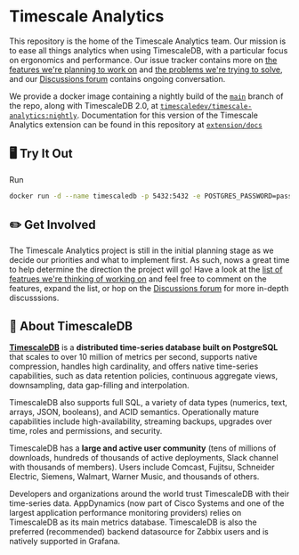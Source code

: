 # Timescale Analytics #

This repository is the home of the Timescale Analytics team. Our mission is to
ease all things analytics when using TimescaleDB, with a particular focus on
ergonomics and performance. Our issue tracker contains more
on [the features we're planning to work on](https://github.com/timescale/timescale-analytics/labels/proposed-feature) and [the problems we're trying to solve](https://github.com/timescale/timescale-analytics/labels/feature-request),
and our [Discussions forum](https://github.com/timescale/timescale-analytics/discussions) contains ongoing conversation.

We provide a docker image containing a nightly build of the [`main`](https://github.com/timescale/timescale-analytics/tree/main)
branch of the repo, along with TimescaleDB 2.0, at
[`timescaledev/timescale-analytics:nightly`](https://hub.docker.com/r/timescaledev/timescale-.analytics/tags?page=1&ordering=last_updated).
Documentation for this version of the Timescale Analytics extension can be found
in this repository at [`extension/docs`](https://github.com/timescale/timescale-analytics/tree/main/extension/docs)

## 🖥 Try It Out ##

Run
```bash
docker run -d --name timescaledb -p 5432:5432 -e POSTGRES_PASSWORD=password timescaledev/timescale-analytics:nightly
```

## ✏️ Get Involved ##

The Timescale Analytics project is still in the initial planning stage as we
decide our priorities and what to implement first. As such, nows a great time
to help determine the direction the project will go! Have a look at the
[list of featrues we're thinking of working on](https://github.com/timescale/timescale-analytics/labels/proposed-feature) and feel free to comment on the features, expand the list, or hop on the [Discussions forum](https://github.com/timescale/timescale-analytics/discussions) for more in-depth discusssions.

## 🐯 About TimescaleDB

**[TimescaleDB](https://github.com/timescale/timescaledb)** is a
**distributed time-series database built on PostgreSQL** that scales to
over 10 million of metrics per second, supports native compression,
handles high cardinality, and offers native time-series capabilities,
such as data retention policies, continuous aggregate views,
downsampling, data gap-filling and interpolation.

TimescaleDB also supports full SQL, a variety of data types (numerics,
text, arrays, JSON, booleans), and ACID semantics. Operationally mature
capabilities include high-availability, streaming backups, upgrades over
time, roles and permissions, and security.

TimescaleDB has a **large and active user community** (tens of millions
of downloads, hundreds of thousands of active deployments, Slack channel
with thousands of members). Users include Comcast, Fujitsu,
Schneider Electric, Siemens, Walmart, Warner Music, and thousands of
others.

Developers and organizations around the world trust TimescaleDB with their
time-series data. AppDynamics (now part of Cisco Systems and one of the
largest application performance monitoring providers) relies on TimescaleDB
as its main metrics database. TimescaleDB is also the preferred (recommended)
backend datasource for Zabbix users and is natively supported in Grafana.
